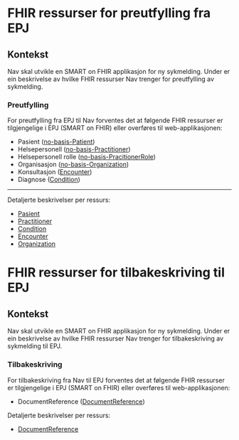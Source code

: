 # FHIR ressurser for preutfylling fra EPJ

## Kontekst

Nav skal utvikle en SMART on FHIR applikasjon for ny sykmelding.
Under er ein beskrivelse av hvilke FHIR ressurser Nav trenger for preutfylling av sykmelding.

### Preutfylling

For preutfylling fra EPJ til Nav forventes det at følgende FHIR ressurser er tilgjengelige i EPJ (SMART on FHIR) eller
overføres til web-applikasjonen:

- Pasient ([no-basis-Patient](https://simplifier.net/hl7norwayno-basis/nobasispatient]))
- Helsepersonell ([no-basis-Practitioner](https://simplifier.net/hl7norwayno-basis/nobasispractitioner))
- Helsepersonell rolle ([no-basis-PracitionerRole](https://simplifier.net/hl7norwayno-basis/nobasispractitionerrole))
- Organisasjon ([no-basis-Organization](https://simplifier.net/hl7norwayno-basis/nobasisorganization))
- Konsultasjon ([Encounter](https://www.hl7.org/fhir/encounter.html))
- Diagnose ([Condition](https://simplifier.net/packages/hl7.fhir.r4.examples/4.0.1/files/98752))

---

Detaljerte beskrivelser per ressurs:

- [Pasient](./pasient.md)
- [Practitioner](./practitioner.md)
- [Condition](./condition.md)
- [Encounter](./encounter.md)
- [Organization](./organization.md)

# FHIR ressurser for tilbakeskriving til EPJ

## Kontekst

Nav skal utvikle en SMART on FHIR applikasjon for ny sykmelding.
Under er ein beskrivelse av hvilke FHIR ressurser Nav trenger for tilbakeskriving av sykmelding til EPJ.

### Tilbakeskriving

For tilbakeskriving fra Nav til EPJ forventes det at følgende FHIR ressurser er tilgjengelige i EPJ (SMART on FHIR) eller overføres til web-applikasjonen:

- DocumentReference ([DocumentReference](https://www.hl7.org/fhir/documentreference.html]))

Detaljerte beskrivelser per ressurs:

- [DocumentReference](./document-reference.md)

